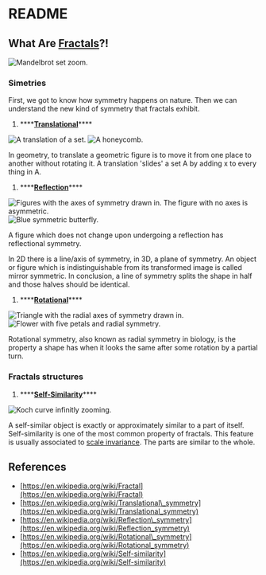 # README

## What Are [Fractals](https://en.wikipedia.org/wiki/Fractal)?!

![Mandelbrot set zoom.](.gitbook/assets/Mandelbrot_sequence_new.gif)

### Simetries

First, we got to know how symmetry happens on nature. Then we can understand the new kind of symmetry that fractals exhibit.

1. \*\*\*\*[**Translational**](https://en.wikipedia.org/wiki/Translational_symmetry)\*\*\*\*

 ![A translation of a set.](.gitbook/assets/Translation_of_a_set.svg) ![A honeycomb.](.gitbook/assets/2268587409_45b9f80b0e_c.jpg)

In geometry, to translate a geometric figure is to move it from one place to another without rotating it. A translation 'slides' a set A by adding x to every thing in A.

1. \*\*\*\*[**Reflection**](https://en.wikipedia.org/wiki/Reflection_symmetry)\*\*\*\*

 ![Figures with the axes of symmetry drawn in. The figure with no axes is asymmetric.](.gitbook/assets/Symmetry.png) ![Blue symmetric butterfly.](.gitbook/assets/Blue_morpho_butterfly.jpg)

A figure which does not change upon undergoing a reflection has reflectional symmetry.

In 2D there is a line/axis of symmetry, in 3D, a plane of symmetry. An object or figure which is indistinguishable from its transformed image is called mirror symmetric. In conclusion, a line of symmetry splits the shape in half and those halves should be identical.

1. \*\*\*\*[**Rotational**](https://en.wikipedia.org/wiki/Rotational_symmetry)\*\*\*\*

 ![Triangle with the radial axes of symmetry drawn in.](.gitbook/assets/Group_action_on_equilateral_triangle.svg) ![Flower with five petals and radial symmetry.](.gitbook/assets/piqsels.com-id-smdgp.jpg)

Rotational symmetry, also known as radial symmetry in biology, is the property a shape has when it looks the same after some rotation by a partial turn.

### Fractals structures

1. \*\*\*\*[**Self-Similarity**](https://en.wikipedia.org/wiki/Self-similarity)\*\*\*\*

![Koch curve infinitly zooming.](.gitbook/assets/KochSnowGif16_800x500_2.gif)

A self-similar object is exactly or approximately similar to a part of itself. Self-similarity is one of the most common property of fractals. This feature is usually associated to [scale invariance](https://en.wikipedia.org/wiki/Scale_invariance). The parts are similar to the whole.

## References

* [https://en.wikipedia.org/wiki/Fractal](https://en.wikipedia.org/wiki/Fractal)
* [https://en.wikipedia.org/wiki/Translational\_symmetry](https://en.wikipedia.org/wiki/Translational_symmetry)
* [https://en.wikipedia.org/wiki/Reflection\_symmetry](https://en.wikipedia.org/wiki/Reflection_symmetry)
* [https://en.wikipedia.org/wiki/Rotational\_symmetry](https://en.wikipedia.org/wiki/Rotational_symmetry)
* [https://en.wikipedia.org/wiki/Self-similarity](https://en.wikipedia.org/wiki/Self-similarity)

